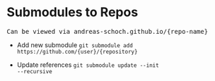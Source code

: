 # Submodules to Repos 
 <pre>Can be viewed via andreas-schoch.github.io/{repo-name}</pre>

* Add new submodule
<code>git submodule add <span>htt</span>ps://github<span>.</span>com/{user}/{repository}</code>

* Update references
<code>git submodule update --init --recursive</code>